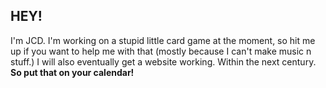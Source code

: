 ## HEY! 
I'm JCD. I'm working on a stupid little card game at the moment, so hit me up if you want to help me with that (mostly because I can't make music n stuff.) 
I will also eventually get a website working. Within the next century. <strong>So put that on your calendar!</strong>

<!---
sbarton19/sbarton19 is a ✨ special ✨ repository because its `README.md` (this file) appears on your GitHub profile.
You can click the Preview link to take a look at your changes.
--->
